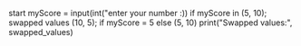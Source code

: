 start
myScore = input(int("enter your number :))
if myScore in (5, 10);
swapped values (10, 5); if myScore = 5 else (5, 10)
print("Swapped values:", swapped_values)